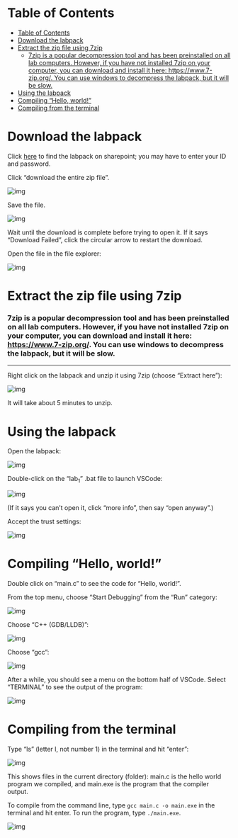 
# Table of Contents

- [Table of Contents](#table-of-contents)
- [Download the labpack](#download-the-labpack)
- [Extract the zip file using 7zip](#extract-the-zip-file-using-7zip)
    - [7zip is a popular decompression tool and has been preinstalled on all lab computers. However, if you have not installed 7zip on your computer, you can download and install it here: https://www.7-zip.org/. You can use windows to decompress the labpack, but it will be slow.](#7zip-is-a-popular-decompression-tool-and-has-been-preinstalled-on-all-lab-computers-however-if-you-have-not-installed-7zip-on-your-computer-you-can-download-and-install-it-here-httpswww7-ziporg-you-can-use-windows-to-decompress-the-labpack-but-it-will-be-slow)
- [Using the labpack](#using-the-labpack)
- [Compiling “Hello, world!”](#compiling-hello-world)
- [Compiling from the terminal](#compiling-from-the-terminal)



<a id="orgfc940b1"></a>

# Download the labpack

Click [here](https://uob-my.sharepoint.com/:u:/g/personal/sl9885_bristol_ac_uk/EUHEsCCFDeFMlX_1UAocAh4By7JVjJoBHhcFMVyEXwghxA) to find the labpack on sharepoint; you may have to enter your ID and password.

Click &ldquo;download the entire zip file&rdquo;.

![img](./cap5.PNG)

Save the file.

![img](./cap6.PNG)

Wait until the download is complete before trying to open it.
If it says &ldquo;Download Failed&rdquo;, click the circular arrow to restart the download.

Open the file in the file explorer:

![img](./cap8.PNG)


<a id="orgc0e3084"></a>

# Extract the zip file using 7zip

### 7zip is a popular decompression tool and has been preinstalled on all lab computers. However, if you have not installed 7zip on your computer, you can download and install it here: https://www.7-zip.org/. You can use windows to decompress the labpack, but it will be slow. 

----- 
Right click on the labpack and unzip it using 7zip (choose &ldquo;Extract here&rdquo;):

![img](./cap10.PNG)

It will take about 5 minutes to unzip.


<a id="org4c5f3b0"></a>

# Using the labpack

Open the labpack:

![img](./cap12.PNG)

Double-click on the &ldquo;lab<sub>1</sub>&rdquo; .bat file to launch VSCode:

![img](./cap13.PNG)

(If it says you can&rsquo;t open it, click &ldquo;more info&rdquo;, then say &ldquo;open anyway&rdquo;.)

Accept the trust settings:

![img](./cap14.PNG)


<a id="orgf4bff3e"></a>

# Compiling &ldquo;Hello, world!&rdquo;

Double click on &ldquo;main.c&rdquo; to see the code for &ldquo;Hello, world!&rdquo;.

From the top menu, choose &ldquo;Start Debugging&rdquo; from the &ldquo;Run&rdquo; category:

![img](./cap16.PNG)

Choose &ldquo;C++ (GDB/LLDB)&rdquo;:

![img](./cap17.PNG)

Choose &ldquo;gcc&rdquo;:

![img](./cap18.PNG)

After a while, you should see a menu on the bottom half of VSCode.
Select &ldquo;TERMINAL&rdquo; to see the output of the program:

![img](./cap19.PNG)


<a id="orgbce88a6"></a>

# Compiling from the terminal

Type &ldquo;ls&rdquo; (letter l, not number 1) in the terminal and hit &ldquo;enter&rdquo;:

![img](./cap20.PNG)

This shows files in the current directory (folder): main.c is the hello world program we compiled, and main.exe is the program that the compiler output.

To compile from the command line, type `gcc main.c -o main.exe` in the terminal and hit enter.
To run the program, type `./main.exe`.

![img](./cap21.PNG)

